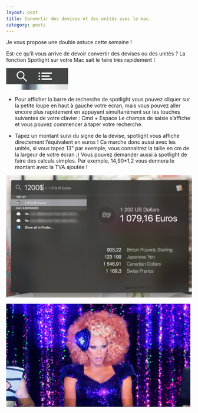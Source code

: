 ```yaml
---
layout: post
title: Convertir des devises et des unités avec le mac.
category: posts
---
```


Je vous propose une double astuce cette semaine !

Est-ce qu’il vous arrive de devoir convertir des devises ou des unités ? La fonction Spotlight sur votre Mac sait le faire très rapidement !

![spotlight_icon](/images/spotlight_icon.png)
 
- Pour afficher la barre de recherche de spotlight vous pouvez cliquer sur la petite loupe en haut à gauche votre écran, mais vous pouvez aller encore plus rapidement en appuyant simultanément sur les touches suivantes de votre clavier :
Cmd + Espace
Le champs de saisie s’affiche et vous pouvez commencer à taper votre recherche.

- Tapez un montant suivi du signe de la devise, spotlight vous affiche directement l’équivalent en euros ! Ca marche donc aussi avec les unités, si vous tapez 13” par exemple, vous connaitrez la taille en cm de la largeur de votre écran ;)
Vous pouvez demander aussi à spotlight de faire des calculs simples. Par exemple, 14,90*1,2 vous donnera le montant avec la TVA ajoutée !

![spotlight_conv](/images/spotlight_conv.png)



![mind_blown](/images/mind_blown.gif)
